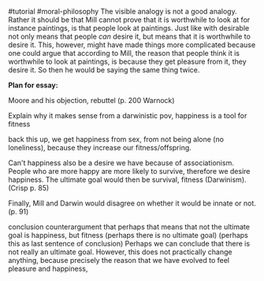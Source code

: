 #tutorial #moral-philosophy 
The visible analogy is not a good analogy. Rather it should be that Mill cannot prove that it is worthwhile to look at for instance paintings, is that people look at paintings. Just like with desirable not only means that people *can* desire it, but means that it is worthwhile to desire it.
This, however, might have made things more complicated because one could argue that according to Mill, the reason that people think it is worthwhile to look at paintings, is because they get pleasure from it, they desire it. So then he would be saying the same thing twice.


**Plan for essay:**

Moore and his objection, rebuttel (p. 200 Warnock)

Explain why it makes sense from a darwinistic pov, happiness is a tool for fitness

back this up, we get happiness from sex, from not being alone (no loneliness), because they increase our fitness/offspring.



Can't happiness also be a desire we have because of associationism. People who are more happy are more likely to survive, therefore we desire happiness. The ultimate goal would then be survival, fitness (Darwinism). (Crisp p. 85)

Finally, Mill and Darwin would disagree on whether it would be innate or not. (p. 91)

conclusion
counterargument that perhaps that means that not the ultimate goal is happiness, but fitness (perhaps there is no ultimate goal) (perhaps this as last sentence of conclusion)
Perhaps we can conclude that there is not really an ultimate goal. However, this does not practically change anything, because precisely the reason that we have evolved to feel pleasure and happiness,
